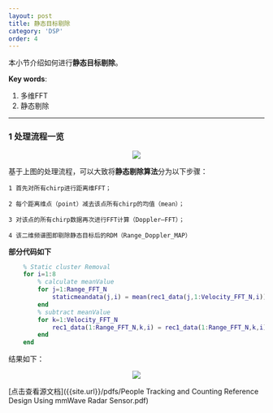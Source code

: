 ```yaml
---
layout: post
title: 静态目标剔除
category: 'DSP'
order: 4
---
```


本小节介绍如何进行**静态目标剔除**。

**Key words**:

1. 多维FFT
2. 静态剔除

_ _ _


### **1	处理流程一览**

<div align=center>
<img src="{{site.url}}/images/static-01.png" div align=center />
</div>


基于上图的处理流程，可以大致将**静态剔除算法**分为以下步骤：

	1 首先对所有chirp进行距离维FFT；

	2 每个距离维点（point）减去该点所有chirp的均值（mean）；

	3 对该点的所有chirp数据再次进行FFT计算（Doppler—FFT）；

	4 该二维频谱图即剔除静态目标后的RDM（Range_Doppler_MAP）

**部分代码如下**
```matlab
	% Static cluster Removal
	for i=1:8
		% calculate meanValue
		for j=1:Range_FFT_N
			staticmeandata(j,i) = mean(rec1_data(j,1:Velocity_FFT_N,i));
		end
		% subtract meanValue
		for k=1:Velocity_FFT_N
			rec1_data(1:Range_FFT_N,k,i) = rec1_data(1:Range_FFT_N,k,i) -  staticmeandata(1:Range_FFT_N,i) ;
		end
	end
```

结果如下：

<div align=center>
<img src="{{site.url}}/images/static-02.png" div align=center />
</div>

[点击查看源文档]({{site.url}}/pdfs/People Tracking and Counting Reference Design Using mmWave Radar Sensor.pdf)





